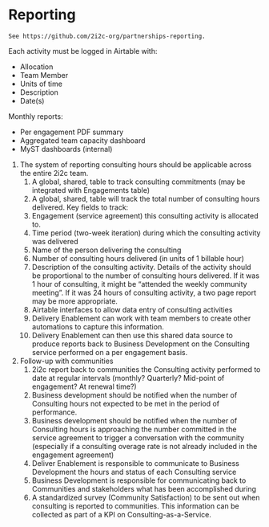 # Reporting


```{attention}
See https://github.com/2i2c-org/partnerships-reporting.
```
Each activity must be logged in Airtable with:
- Allocation
- Team Member
- Units of time
- Description
- Date(s)

Monthly reports:
- Per engagement PDF summary
- Aggregated team capacity dashboard
- MyST dashboards (internal)

1. The system of reporting consulting hours should be applicable across the entire 2i2c team.
    1. A global, shared, table to track consulting commitments (may be integrated with Engagements table)
    1. A global, shared, table will track the total number of consulting hours delivered. Key fields to track:
    1. Engagement (service agreement) this consulting activity is allocated to.
    1. Time period (two-week iteration) during which the consulting activity was delivered
    1. Name of the person delivering the consulting
    1. Number of consulting hours delivered (in units of 1 billable hour)
    1. Description of the consulting activity. Details of the activity should be proportional to the number of consulting hours delivered. If it was 1 hour of consulting, it might be “attended the weekly community meeting”. If it was 24 hours of consulting activity, a two page report may be more appropriate.
    1. Airtable interfaces to allow data entry of consulting activities
    1. Delivery Enablement can work with team members to create other automations to capture this information.
    1. Delivery Enablement can then use this shared data source to produce reports back to Business Development on the Consulting service performed on a per engagement basis.
2. Follow-up with communities
    1. 2i2c report back to communities the Consulting activity performed to date at regular intervals (monthly? Quarterly? Mid-point of engagement? At renewal time?)
    1. Business development should be notified when the number of Consulting hours not expected to be met in the period of performance. 
    1. Business development should be notified when the number of Consulting hours is approaching the number committed in the service agreement to trigger a conversation with the community (especially if a consulting overage rate is not already included in the engagement agreement)
    1. Deliver Enablement is responsible to communicate to Business Development the hours and status of each Consulting service 
    1. Business Development is responsible for communicating back to Communities and stakeholders what has been accomplished during 
    1. A standardized survey (Community Satisfaction) to be sent out when consulting is reported to communities. This information can be collected as part of a KPI on Consulting-as-a-Service.
